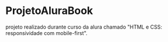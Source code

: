 # ProjetoAluraBook
projeto realizado durante curso da alura chamado "HTML e CSS: responsividade com mobile-first".
